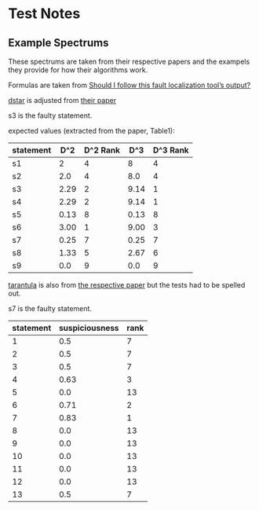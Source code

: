 # Test Notes 

## Example Spectrums 

These spectrums are taken from their respective papers and the exampels they provide for how their algorithms work. 

Formulas are taken from [Should I follow this fault localization tool’s output?
](https://link.springer.com/article/10.1007/s10664-014-9349-1)

[dstar](dstar.csv) is adjusted from [their paper](https://doi.org/10.1109/TR.2013.2285319) 

s3 is the faulty statement. 

expected values (extracted from the paper, Table1): 

| statement | D^2  | D^2 Rank | D^3  | D^3 Rank |
|-----------|------|----------|------|----------|
| s1        | 2    | 4        | 8    | 4        |
| s2        | 2.0  | 4        | 8.0  | 4        |
| s3        | 2.29 | 2        | 9.14 | 1        |
| s4        | 2.29 | 2        | 9.14 | 1        |
| s5        | 0.13 | 8        | 0.13 | 8        |
| s6        | 3.00 | 1        | 9.00 | 3        |
| s7        | 0.25 | 7        | 0.25 | 7        |
| s8        | 1.33 | 5        | 2.67 | 6        |
| s9        | 0.0  | 9        | 0.0  | 9        |

[tarantula](tarantula.csv) is also from [the respective paper](https://dl.acm.org/doi/abs/10.1145/1101908.1101949) but the tests had to be spelled out. 

s7 is the faulty statement.

| statement | suspiciousness | rank |
|-----------|----------------|------|
| 1         | 0.5            | 7    |
| 2         | 0.5            | 7    |
| 3         | 0.5            | 7    |
| 4         | 0.63           | 3    |
| 5         | 0.0            | 13   |
| 6         | 0.71           | 2    |
| 7         | 0.83           | 1    |
| 8         | 0.0            | 13   |
| 9         | 0.0            | 13   |
| 10        | 0.0            | 13   |
| 11        | 0.0            | 13   |
| 12        | 0.0            | 13   |
| 13        | 0.5            | 7    |
